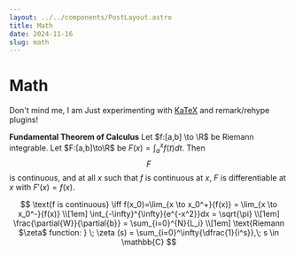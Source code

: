 ```yaml
---
layout: ../../components/PostLayout.astro
title: Math
date: 2024-11-16
slug: math
---
```


# Math

Don't mind me, I am Just experimenting with [KaTeX](https://katex.org) and remark/rehype plugins!

**Fundamental Theorem of Calculus**
Let $f:[a,b] \to \R$ be Riemann integrable. Let $F:[a,b]\to\R$ be $F(x)=
\int_{a}^{x}f(t)dt$.
Then $$F$$ is continuous, and at all $x$ such that $f$ is continuous at $x$,
$F$ is differentiable at $x$ with $F'(x)=f(x)$.

$$
\text{f is continuous} \iff f(x_0)=\lim_{x \to x_0^+}{f(x)} = \lim_{x \to x_0^-}{f(x)}
\\[1em]
\int_{-\infty}^{\infty}{e^{-x^2}}dx = \sqrt{\pi}
\\[1em]
\frac{\partial{W}}{\partial{b}} = \sum_{i=0}^{N}{L_i}
\\[1em]
\text{Riemann $\zeta$ function: } \; \zeta (s) = \sum_{i=0}^\infty{\dfrac{1}{i^s}},\; s \in \mathbb{C}
$$
